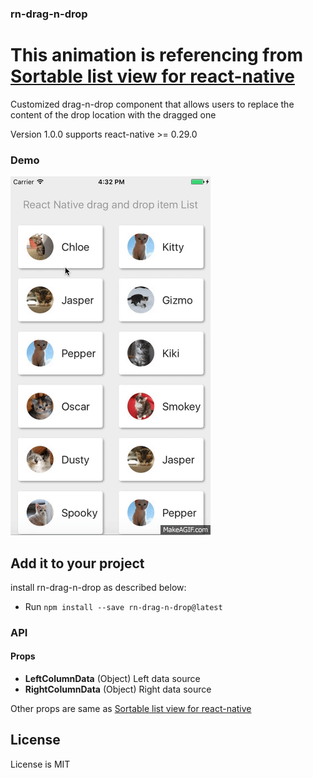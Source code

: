 ### rn-drag-n-drop

# This animation is referencing from [Sortable list view for react-native](https://github.com/gitim/react-native-sortable-list)

Customized drag-n-drop component that allows users to replace the content of the drop location with the dragged one

Version 1.0.0 supports react-native >= 0.29.0


### Demo
<a href="https://github.com/SystangoTechnologies/rn-drag-n-drop/blob/master/assets/RNDragNDrop.gif"><img src="https://github.com/SystangoTechnologies/rn-drag-n-drop/blob/master/assets/RNDragNDrop.gif"></a>


## Add it to your project

install rn-drag-n-drop as described below:

- Run `npm install --save rn-drag-n-drop@latest`


### API
#### Props
- **LeftColumnData** (Object) Left data source
- **RightColumnData** (Object) Right data source

Other props are same as [Sortable list view for react-native](https://github.com/gitim/react-native-sortable-list)

## License

License is MIT
